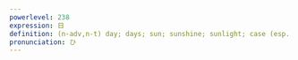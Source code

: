 ```yaml
---
powerlevel: 238
expression: 日
definition: (n-adv,n-t) day; days; sun; sunshine; sunlight; case (esp. unfortunate); event; (P)
pronunciation: ひ
---
```

